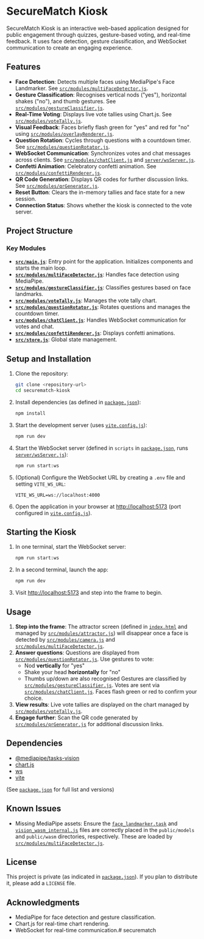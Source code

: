 # SecureMatch Kiosk

SecureMatch Kiosk is an interactive web-based application designed for public engagement through quizzes, gesture-based voting, and real-time feedback. It uses face detection, gesture classification, and WebSocket communication to create an engaging experience.

## Features

- **Face Detection**: Detects multiple faces using MediaPipe's Face Landmarker. See [`src/modules/multiFaceDetector.js`](src/modules/multiFaceDetector.js).
- **Gesture Classification**: Recognises vertical nods ("yes"), horizontal shakes ("no"), and thumb gestures. See [`src/modules/gestureClassifier.js`](src/modules/gestureClassifier.js).
- **Real-Time Voting**: Displays live vote tallies using Chart.js. See [`src/modules/voteTally.js`](src/modules/voteTally.js).
- **Visual Feedback**: Faces briefly flash green for "yes" and red for "no" using [`src/modules/overlayRenderer.js`](src/modules/overlayRenderer.js).
- **Question Rotation**: Cycles through questions with a countdown timer. See [`src/modules/questionRotator.js`](src/modules/questionRotator.js).
- **WebSocket Communication**: Synchronizes votes and chat messages across clients. See [`src/modules/chatClient.js`](src/modules/chatClient.js) and [`server/wsServer.js`](server/wsServer.js).
- **Confetti Animation**: Celebratory confetti animation. See [`src/modules/confettiRenderer.js`](src/modules/confettiRenderer.js).
- **QR Code Generation**: Displays QR codes for further discussion links. See [`src/modules/qrGenerator.js`](src/modules/qrGenerator.js).
- **Reset Button**: Clears the in-memory tallies and face state for a new session.
- **Connection Status**: Shows whether the kiosk is connected to the vote server.

## Project Structure

### Key Modules

- **[`src/main.js`](src/main.js)**: Entry point for the application. Initializes components and starts the main loop.
- **[`src/modules/multiFaceDetector.js`](src/modules/multiFaceDetector.js)**: Handles face detection using MediaPipe.
- **[`src/modules/gestureClassifier.js`](src/modules/gestureClassifier.js)**: Classifies gestures based on face landmarks.
- **[`src/modules/voteTally.js`](src/modules/voteTally.js)**: Manages the vote tally chart.
- **[`src/modules/questionRotator.js`](src/modules/questionRotator.js)**: Rotates questions and manages the countdown timer.
- **[`src/modules/chatClient.js`](src/modules/chatClient.js)**: Handles WebSocket communication for votes and chat.
- **[`src/modules/confettiRenderer.js`](src/modules/confettiRenderer.js)**: Displays confetti animations.
- **[`src/store.js`](src/store.js)**: Global state management.

## Setup and Installation

1.  Clone the repository:
    ```sh
    git clone <repository-url>
    cd securematch-kiosk
    ```

2.  Install dependencies (as defined in [`package.json`](package.json)):
    ```sh
    npm install
    ```

3.  Start the development server (uses [`vite.config.js`](vite.config.js)):
    ```sh
    npm run dev
    ```

4.  Start the WebSocket server (defined in `scripts` in [`package.json`](package.json), runs [`server/wsServer.js`](server/wsServer.js)):
    ```sh
    npm run start:ws
    ```

5.  (Optional) Configure the WebSocket URL by creating a `.env` file and setting `VITE_WS_URL`:
    ```
    VITE_WS_URL=ws://localhost:4000
    ```

6.  Open the application in your browser at [http://localhost:5173](http://localhost:5173) (port configured in [`vite.config.js`](vite.config.js)).

## Starting the Kiosk

1.  In one terminal, start the WebSocket server:
    ```sh
    npm run start:ws
    ```
2.  In a second terminal, launch the app:
    ```sh
    npm run dev
    ```
3.  Visit [http://localhost:5173](http://localhost:5173) and step into the frame to begin.

## Usage

1.  **Step into the frame**: The attractor screen (defined in [`index.html`](index.html) and managed by [`src/modules/attractor.js`](src/modules/attractor.js)) will disappear once a face is detected by [`src/modules/camera.js`](src/modules/camera.js) and [`src/modules/multiFaceDetector.js`](src/modules/multiFaceDetector.js).
2.  **Answer questions**: Questions are displayed from [`src/modules/questionRotator.js`](src/modules/questionRotator.js). Use gestures to vote:
    - Nod **vertically** for "yes"
    - Shake your head **horizontally** for "no"
    - Thumbs up/down are also recognised
    Gestures are classified by [`src/modules/gestureClassifier.js`](src/modules/gestureClassifier.js). Votes are sent via [`src/modules/chatClient.js`](src/modules/chatClient.js). Faces flash green or red to confirm your choice.
3.  **View results**: Live vote tallies are displayed on the chart managed by [`src/modules/voteTally.js`](src/modules/voteTally.js).
4.  **Engage further**: Scan the QR code generated by [`src/modules/qrGenerator.js`](src/modules/qrGenerator.js) for additional discussion links.

## Dependencies

-   [@mediapipe/tasks-vision](https://www.npmjs.com/package/@mediapipe/tasks-vision)
-   [chart.js](https://www.chartjs.org/)
-   [ws](https://github.com/websockets/ws)
-   [vite](https://vitejs.dev/)

(See [`package.json`](package.json) for full list and versions)

## Known Issues

-   Missing MediaPipe assets: Ensure the [`face_landmarker.task`](public/models/face_landmarker.task) and [`vision_wasm_internal.js`](public/wasm/vision_wasm_internal.js) files are correctly placed in the `public/models` and `public/wasm` directories, respectively. These are loaded by [`src/modules/multiFaceDetector.js`](src/modules/multiFaceDetector.js).

## License

This project is private (as indicated in [`package.json`](package.json)). If you plan to distribute it, please add a `LICENSE` file.

## Acknowledgments

-   MediaPipe for face detection and gesture classification.
-   Chart.js for real-time chart rendering.
-   WebSocket for real-time communication.# securematch
